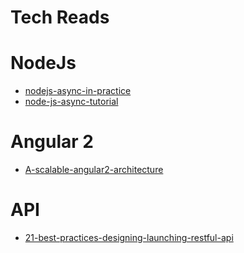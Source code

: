 # Tech Reads


# NodeJs
  * [nodejs-async-in-practice](http://www.sebastianseilund.com/nodejs-async-in-practice)
  * [node-js-async-tutorial](http://justinklemm.com/node-js-async-tutorial)
  
# Angular 2
  * [ A-scalable-angular2-architecture ](http://blog.brecht.io/A-scalable-angular2-architecture)
  
# API
  * [ 21-best-practices-designing-launching-restful-api ](https://www.snyxius.com/blog/21-best-practices-designing-launching-restful-api)
